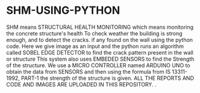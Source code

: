 # SHM-USING-PYTHON
SHM means STRUCTURAL HEALTH MONITORING which means monitoring the concrete structure's health 
To check weather the building is strong enough, and to detect the cracks.
if any found on the wall using the python code.
Here we give image as an input and the python runs an algorithm called SOBEL EDGE DETECTOR to find the crack pattern  present in the wall or structure
This system also uses EMBEDED SENSORS to find the Strength of the structure.
We use  a MICRO CONTROLLER named ARDUINO UNO to obtain the data from SENSORS and then using the formula from IS 13311-1992, PART-1 the strength of the structure is given.
ALL THE REPORTS AND CODE AND IMAGES ARE UPLOADED IN THIS REPOSITORY.
.
